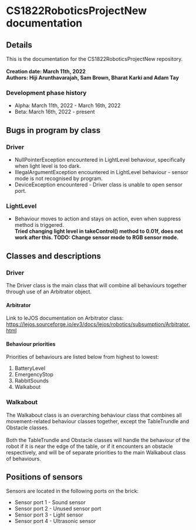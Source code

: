 # CS1822RoboticsProjectNew documentation
## Details
This is the documentation for the CS1822RoboticsProjectNew repository.
<br>
<br>
<b>Creation date: March 11th, 2022</b>
<br>
<b>Authors: Hiji Arunthavarajah, Sam Brown, Bharat Karki and Adam Tay</b>
### Development phase history
* Alpha: March 11th, 2022 - March 16th, 2022
* Beta: March 16th, 2022 - present
## Bugs in program by class
### Driver
* NullPointerException encountered in LightLevel behaviour, specifically when light level is too dark.
* IllegalArgumentException encountered in LightLevel behaviour - sensor mode is not recognised by program.
* DeviceException encountered - Driver class is unable to open sensor port.
### LightLevel
* Behaviour moves to action and stays on action, even when suppress method is triggered.<br><b>Tried changing light level in takeControl() method to 0.01f, does not work after this. TODO: Change sensor mode to RGB sensor mode.</b>
## Classes and descriptions
### Driver
The Driver class is the main class that will combine all behaviours together through use of an Arbitrator object.
#### Arbitrator
Link to leJOS documentation on Arbitrator class: https://lejos.sourceforge.io/ev3/docs/lejos/robotics/subsumption/Arbitrator.html
#### Behaviour priorities
Priorities of behaviours are listed below from highest to lowest:
1. BatteryLevel
2. EmergencyStop
3. RabbitSounds
4. Walkabout
### Walkabout
The Walkabout class is an overarching behaviour class that combines all movement-related behaviour classes together, except the TableTrundle and Obstacle classes.<br><br>Both the TableTrundle and Obstacle classes will handle the behaviour of the robot if it is near the edge of the table, or if it encounters an obstacle respectively, and will be of separate priorities to the main Walkabout class of behaviours.
## Positions of sensors
Sensors are located in the following ports on the brick:
* Sensor port 1 - Sound sensor
* Sensor port 2 - Unused sensor port
* Sensor port 3 - Light sensor
* Sensor port 4 - Ultrasonic sensor
